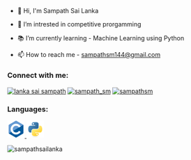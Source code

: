 - 👋 Hi, I'm Sampath Sai Lanka

- 🌱 I’m intrested in competitive prorgamming

- 📚 I’m currently learning - Machine Learning using Python

- 📫 How to reach me - sampathsm144@gmail.com

<!-- - ⚡ Fun fact **...** -->
<h3 align="left">Connect with me:</h3>
<p align="left">
<a href="https://linkedin.com/in/lanka sai sampath" target="blank"><img align="center" src="https://raw.githubusercontent.com/rahuldkjain/github-profile-readme-generator/master/src/images/icons/Social/linked-in-alt.svg" alt="lanka sai sampath" height="30" width="40" /></a>
<!-- <a href="https://fb.com/sampath sai" target="blank"><img align="center" src="https://raw.githubusercontent.com/rahuldkjain/github-profile-readme-generator/master/src/images/icons/Social/facebook.svg" alt="sampath sai" height="30" width="40" /></a> -->
<a href="https://www.codechef.com/users/sampath_sm" target="blank"><img align="center" src="https://cdn.jsdelivr.net/npm/simple-icons@3.1.0/icons/codechef.svg" alt="sampath_sm" height="30" width="40" /></a>
<a href="https://www.hackerrank.com/sampathsm" target="blank"><img align="center" src="https://raw.githubusercontent.com/rahuldkjain/github-profile-readme-generator/master/src/images/icons/Social/hackerrank.svg" alt="sampathsm" height="30" width="40" /></a>
</p>

<h3 align="left">Languages:</h3>
<p align="left"> <a href="https://www.cprogramming.com/" target="_blank" rel="noreferrer"> <img src="https://raw.githubusercontent.com/devicons/devicon/master/icons/c/c-original.svg" alt="c" width="40" height="40"/> </a> <a href="https://www.python.org" target="_blank" rel="noreferrer"> <img src="https://raw.githubusercontent.com/devicons/devicon/master/icons/python/python-original.svg" alt="python" width="40" height="40"/> </a> </p>

<p><img align="left" src="https://github-readme-stats.vercel.app/api/top-langs?username=sampathsailanka&show_icons=true&locale=en&layout=compact&theme=dark" alt="sampathsailanka" /></p>
